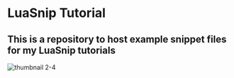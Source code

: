 # LuaSnip Tutorial
This is a repository to host example snippet files for my LuaSnip tutorials
---
![thumbnail 2-4](https://user-images.githubusercontent.com/102876811/165835165-85f4fc32-7dd7-4e6e-9871-49cf528a3148.jpg)
